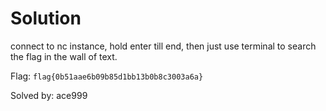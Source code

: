 # Solution

connect to nc instance, hold enter till end, then just use terminal to search the flag in the wall of text.

Flag: `flag{0b51aae6b09b85d1bb13b0b8c3003a6a}`


Solved by: ace999
